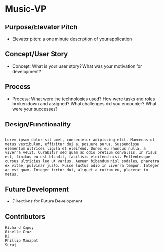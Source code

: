 # Music-VP

## Purpose/Elevator Pitch

* Elevator pitch: a one minute description of your application

## Concept/User Story

* Concept: What is your user story? What was your motivation for development?

## Process

* Process: What were the technologies used? How were tasks and roles broken down and assigned? What challenges did you encounter? What were your successes?

## Design/Functionality

```

Lorem ipsum dolor sit amet, consectetur adipiscing elit. Maecenas ut metus vestibulum, efficitur dui a, posuere purus. Suspendisse elementum ultrices ligula et eleifend. Donec eu rhoncus nulla, a viverra velit. Curabitur sed quam ac odio pretium convallis. In risus est, finibus eu est blandit, facilisis eleifend nisi. Pellentesque cursus ultricies leo ut varius. Aenean bibendum nisl sodales, pharetra ex vitae, pulvinar justo. Fusce luctus odio in viverra tempor. Integer ac est quam. Integer tortor dui, aliquet a rutrum eu, placerat in metus.

```

## Future Development

* Directions for Future Development

## Contributors

```
Richard Capuy
Giselle Cruz
DJ
Phillip Manapat
Suraj

```